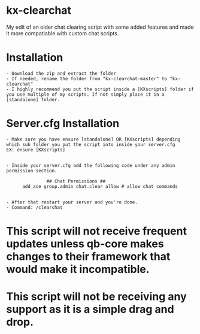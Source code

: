 # kx-clearchat 
My edit of an older chat clearing script with some added features and made it more compatiable with custom chat scripts.


# Installation
    - Download the zip and extract the folder
    - If needed, rename the folder from "kx-clearchat-master" to "kx-clearchat"
    - I highly recommend you put the script inside a [KXscripts] folder if you use multiple of my scripts. If not simply place it in a [standalone] folder.
 

# Server.cfg Installation

    - Make sure you have ensure [standalone] OR [KXscripts] depending which sub folder you put the script into inside your server.cfg
    EX: ensure [KXscripts]


    - Inside your server.cfg add the following code under any admin permission section.

                   ## Chat Permissions ##
          add_ace group.admin chat.clear allow # allow chat commands
    

    - After that restart your server and you're done.
    - Command: /clearchat


# This script will not receive frequent updates unless qb-core makes changes to their framework that would make it incompatible.

# This script will not be receiving any support as it is a simple drag and drop.

